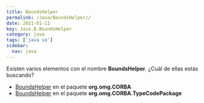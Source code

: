 ```yaml
---
title: BoundsHelper
permalink: /Java/BoundsHelper//
date: 2021-01-11
key: Java.B.BoundsHelper
category: java
tags: ['java se']
sidebar: 
  nav: java
---
```


Existen varios elementos con el nombre **BoundsHelper**. ¿Cuál de ellas estás buscando?
<ul>
<li><a href="/Java/BoundsHelper-org-omg-CORBA/">BoundsHelper</a> en el paquete <strong>org.omg.CORBA</strong></li>
<li><a href="/Java/BoundsHelper-org-omg-CORBA-TypeCodePackage/">BoundsHelper</a> en el paquete <strong>org.omg.CORBA.TypeCodePackage</strong></li>
<ul>
